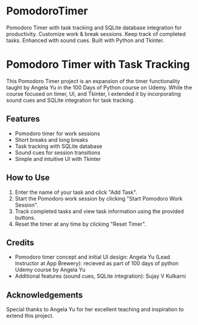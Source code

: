 # PomodoroTimer
Pomodoro Timer with task tracking and SQLite database integration for productivity. Customize work &amp; break sessions. Keep track of completed tasks. Enhanced with sound cues. Built with Python and Tkinter.

# Pomodoro Timer with Task Tracking

This Pomodoro Timer project is an expansion of the timer functionality taught by Angela Yu in the 100 Days of Python course on Udemy. While the course focused on timer, UI, and Tkinter, I extended it by incorporating sound cues and SQLite integration for task tracking.

## Features
- Pomodoro timer for work sessions
- Short breaks and long breaks
- Task tracking with SQLite database
- Sound cues for session transitions
- Simple and intuitive UI with Tkinter

## How to Use
1. Enter the name of your task and click "Add Task".
2. Start the Pomodoro work session by clicking "Start Pomodoro Work Session".
3. Track completed tasks and view task information using the provided buttons.
4. Reset the timer at any time by clicking "Reset Timer".

## Credits
- Pomodoro timer concept and initial UI design: Angela Yu (Lead Instructor at App Brewery): recieved as part of 100 days of python Udemy course by Angela Yu
- Additional features (sound cues, SQLite integration): Sujay V Kulkarni

## Acknowledgements
Special thanks to Angela Yu for her excellent teaching and inspiration to extend this project.

